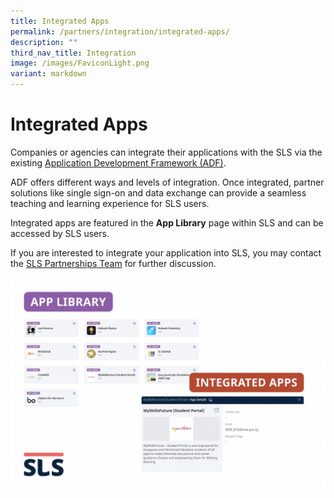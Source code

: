 ```yaml
---
title: Integrated Apps
permalink: /partners/integration/integrated-apps/
description: ""
third_nav_title: Integration
image: /images/FaviconLight.png
variant: markdown
---
```

<h1 id="integrated-apps">Integrated Apps</h1>
<p>Companies or agencies can integrate their applications with the SLS via the existing <a target="_blank" href="/files/Partnerships/adpspecifications21.pdf">Application Development Framework (ADF)</a>.</p>
<p>ADF offers different ways and levels of integration. Once integrated, partner solutions like single sign-on and data exchange can provide a seamless teaching and learning experience for SLS users.</p>
<p>Integrated apps are featured in the <strong>App Library</strong> page within SLS and can be accessed by SLS users.</p>
<p>If you are interested to integrate your application into SLS, you may contact the <a target="_blank" href="https://go.gov.sg/sls-partnerships-contact">SLS Partnerships Team</a> for further discussion.</p>

![Integrated apps](/images/integrated.png)